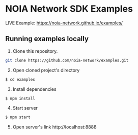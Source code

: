 # NOIA Network SDK Examples

LIVE Example: https://noia-network.github.io/examples/

## Running examples locally

1.  Clone this repository.

```sh
git clone https://github.com/noia-network/examples.git
```

2.  Open cloned project's directory

```sh
$ cd examples
```

3.  Install dependencies

```sh
$ npm install
```

4.  Start server

```sh
$ npm start
```

5.  Open server's link http://localhost:8888
